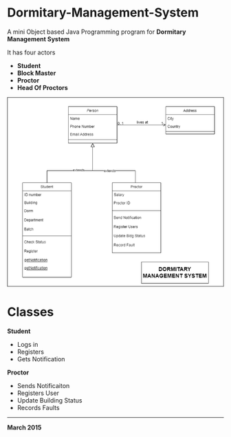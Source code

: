 # Dormitary-Management-System

A mini Object based Java Programming program for **Dormitary Management System**

It has four actors <br />
 +  **Student** <br />
 +  **Block Master**<br />
 +  **Proctor**<br />
 +  **Head Of Proctors**<br />

![Diagram](https://github.com/BereketeAbB/Dormitary-Management-System/blob/main/DMS.drawio.png)

# Classes
**Student**
  + Logs in <br />
  + Registers <br />
  + Gets Notification <br />

**Proctor**
  + Sends Notificaiton <br />
  + Registers User <br />
  + Update Building Status <br />
  + Records Faults <br />



 ---
 **March 2015**
